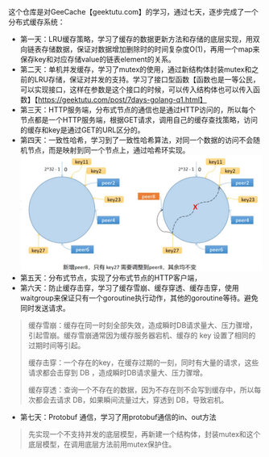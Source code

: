 这个仓库是对GeeCache【geektutu.com】的学习，通过七天，逐步完成了一个分布式缓存系统：
- 第一天：LRU缓存策略，学习了缓存的数据更新方法和存储的底层实现，用双向链表存储数据，保证对数据增加删除时的时间复杂度O(1)，再用一个map来保存key和对应存储value的链表element的关系。
- 第二天：单机并发缓存，学习了mutex的使用，通过新结构体封装mutex和之前的LRU存储，保证对并发的支持。学习了接口型函数【函数也是一等公民，可以实现接口，这样在参数是这个接口的时候，可以传入结构体也可以传入函数】【https://geektutu.com/post/7days-golang-q1.html】
- 第三天：HTTP服务端，分布式节点的通信也是通过HTTP访问的，所以每个节点都是一个HTTP服务端，根据GET请求，调用自己的缓存查找策略，访问的缓存和key是通过GET的URL区分的。
- 第四天：一致性哈希，学习到了一致性哈希算法，对同一个数据的访问不会随机节点，而是映射到同一个节点上，通过哈希环实现。
![img.png](img.png)
- 第五天：分布式节点，实现了分布式节点的HTTP客户端，
- 第六天：防止缓存击穿，学习了缓存雪崩、缓存穿透、缓存击穿，使用waitgroup来保证只有一个goroutine执行动作，其他的goroutine等待。避免同时发送请求。
>  缓存雪崩：缓存在同一时刻全部失效，造成瞬时DB请求量大、压力骤增，引起雪崩。缓存雪崩通常因为缓存服务器宕机、缓存的 key 设置了相同的过期时间等引起。
>
> 缓存击穿：一个存在的key，在缓存过期的一刻，同时有大量的请求，这些请求都会击穿到 DB ，造成瞬时DB请求量大、压力骤增。
>
> 缓存穿透：查询一个不存在的数据，因为不存在则不会写到缓存中，所以每次都会去请求 DB，如果瞬间流量过大，穿透到 DB，导致宕机。
- 第七天：Protobuf 通信，学习了用protobuf通信的in、out方法

> 先实现一个不支持并发的底层模型，再新建一个结构体，封装mutex和这个底层模型，在调用底层方法前用mutex保护住。
